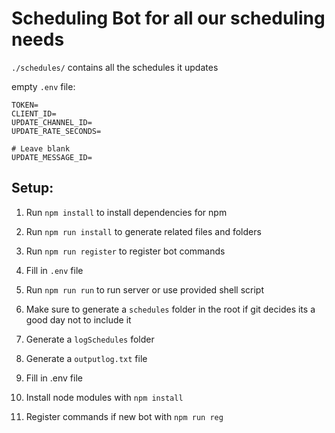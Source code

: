 # Scheduling Bot for all our scheduling needs

`./schedules/` contains all the schedules it updates

empty `.env` file:

```
TOKEN=
CLIENT_ID=
UPDATE_CHANNEL_ID=
UPDATE_RATE_SECONDS=

# Leave blank
UPDATE_MESSAGE_ID=
```

## Setup:
1. Run `npm install` to install dependencies for npm
2. Run `npm run install` to generate related files and folders
3. Run `npm run register` to register bot commands
4. Fill in `.env` file
5. Run `npm run run` to run server or use provided shell script

1. Make sure to generate a `schedules` folder in the root if git decides its a good day not to include it
2. Generate a `logSchedules` folder
3. Generate a `outputlog.txt` file
3. Fill in .env file
4. Install node modules with `npm install`
5. Register commands if new bot with `npm run reg`